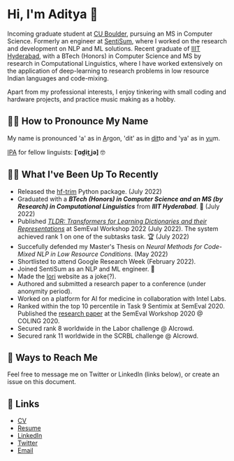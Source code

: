 # Hi, I'm Aditya 👋

Incoming graduate student at [CU Boulder](https://www.colorado.edu), pursuing an MS in Computer Science. Formerly an engineer at [SentiSum](https://www.sentisum.com/), where I worked on the research and development on NLP and ML solutions. Recent graduate of [IIIT Hyderabad](https://iiit.ac.in), with a BTech (Honors) in Computer Science and MS by research in Computational Linguistics, where I have worked extensively on the application of deep-learning to research problems in low resource Indian languages and code-mixing.

Apart from my professional interests, I enjoy tinkering with small coding and hardware projects, and practice music making as a hobby.

## 💁‍♂️ How to Pronounce My Name

My name is pronounced 'a' as in <ins>A</ins>rgon, 'dit' as in <ins>dit</ins>to and 'ya' as in <ins>yu</ins>m. 

[IPA](https://en.wikipedia.org/wiki/International_Phonetic_Alphabet) for fellow linguists: __\[ˈɑd̪it̪ˌjə\]__ 🤓

## 👨‍💻 What I've Been Up To Recently

- Released the [hf-trim](https://github.com/IamAdiSri/hf-trim) Python package. (July 2022)
- Graduated with a _**BTech (Honors) in Computer Science and an MS (by Research) in Computational Linguistics**_ from _**IIIT Hyderabad**_. 🎉 (July 2022)
- Published _[TLDR: Transformers for Learning Dictionaries and their Representations](https://aclanthology.org/2022.semeval-1.6/)_ at SemEval Workshop 2022 (July 2022). The system achieved rank 1 on one of the subtasks task. 🏆 (July 2022)
- Succefully defended my Master's Thesis on _Neural Methods for Code-Mixed NLP in Low Resource Conditions_. (May 2022)
- Shortlisted to attend Google Research Week (February 2022).
- Joined SentiSum as an NLP and ML engineer. 💼
- Made the [lori](https://iamadisri.github.io/lori/) website as a joke(?).
- Authored and submitted a research paper to a conference (under anonymity period).
- Worked on a platform for AI for medicine in collaboration with Intel Labs.
- Ranked within the top 10 percentile in Task 9 Sentimix at SemEval 2020. Published the [research paper](https://arxiv.org/abs/2007.12076) at the SemEval Workshop 2020 @ COLING 2020.
- Secured rank 8 worldwide in the Labor challenge @ AIcrowd.
- Secured rank 11 worldwide in the SCRBL challenge @ AIcrowd.

## 💬 Ways to Reach Me

Feel free to message me on Twitter or LinkedIn (links below), or create an issue on this document.

## 🔗 Links

- [CV](https://github.com/IamAdiSri/IamAdiSri/blob/main/assets/CV%20Aditya_Srivastava%20(BT%20MS%20CGPA).pdf)
- [Resume](https://github.com/IamAdiSri/IamAdiSri/blob/main/assets/Aditya_Srivastava%20(Resume).pdf)<br>
- [LinkedIn](https://www.linkedin.com/in/aditya-srivastava-12810a108/)<br>
- [Twitter](https://www.twitter.com/IamAdiSri)
- [Email](mailto:aditya.srivastava@research.iiit.ac.in)

<!--
**IamAdiSri/IamAdiSri** is a ✨ _special_ ✨ repository because its `README.md` (this file) appears on your GitHub profile.

Here are some ideas to get you started:

- 🔭 I’m currently working on ...
- 🌱 I’m currently learning ...
- 👯 I’m looking to collaborate on ...
- 🤔 I’m looking for help with ...
- 💬 Ask me about ...
- 📫 How to reach me: ...
- 😄 Pronouns: ...
- ⚡ Fun fact: ...
-->
